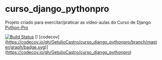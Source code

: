 # curso_django_pythonpro

Projeto criado para exercitar/praticar as vídeo-aulas do Curso de Django
[Python-Pro](https://www.python.pro.br/modulos/django/)

[![Build Status](https://travis-ci.org/GetulioCastro/curso_django_pythonpro.svg?branch=master)](https://travis-ci.org/GetulioCastro/curso_django_pythonpro)
[! [codecov] (https://codecov.io/gh/GetulioCastro/curso_django_pythonpro/branch/master/graph/badge.svg)] (https://codecov.io/gh/GetulioCastro/curso_django_pythonpro)
